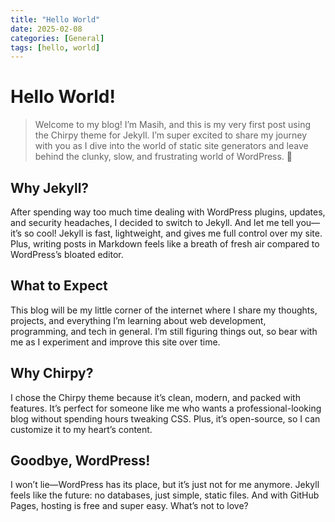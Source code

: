 ```yaml
---
title: "Hello World"
date: 2025-02-08
categories: [General]
tags: [hello, world]
---
```


# Hello World!

> Welcome to my blog! I’m Masih, and this is my very first post using the Chirpy theme for Jekyll. I’m super excited to share my journey with you as I dive into the world of static site generators and leave behind the clunky, slow, and frustrating world of WordPress. 🎉

## Why Jekyll?
After spending way too much time dealing with WordPress plugins, updates, and security headaches, I decided to switch to Jekyll. And let me tell you—it’s so cool! Jekyll is fast, lightweight, and gives me full control over my site. Plus, writing posts in Markdown feels like a breath of fresh air compared to WordPress’s bloated editor.

## What to Expect
This blog will be my little corner of the internet where I share my thoughts, projects, and everything I’m learning about web development, programming, and tech in general. I’m still figuring things out, so bear with me as I experiment and improve this site over time.

## Why Chirpy?
I chose the Chirpy theme because it’s clean, modern, and packed with features. It’s perfect for someone like me who wants a professional-looking blog without spending hours tweaking CSS. Plus, it’s open-source, so I can customize it to my heart’s content.

## Goodbye, WordPress!
I won’t lie—WordPress has its place, but it’s just not for me anymore. Jekyll feels like the future: no databases, just simple, static files. And with GitHub Pages, hosting is free and super easy. What’s not to love?
